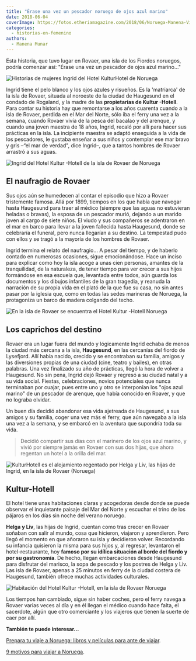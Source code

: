 ```yaml
---
title: "Érase una vez un pescador noruego de ojos azul marino"
date: 2018-06-04
coverImage: https://fotos.etheriamagazine.com/2018/06/Noruega-Manena-Vista-general.jpg
categories: 
  - historias-en-femenino
authors: 
  - Manena Munar
---
```


Esta historia, que tuvo lugar en Rovaer, una isla de los Fiordos noruegos, podría 
comenzar así: "Érase una vez un pescador de ojos azul marino..." 

![Historias de mujeres Ingrid del Hotel KulturHotel de Noruega](https://fotos.etheriamagazine.com/2018/06/1-Noruega-Manena-Munar-1024x683.jpg "Isla de Rovaer (Noruega).")

Ingrid tiene el pelo blanco y los ojos azules y risueños. Es la 'matriarca' de la isla 
de Rovaer, situada al noroeste de la ciudad de Haugesund en el condado de Rogaland, y la 
madre de las **propietarias de Kultur -Hotell**. Para contar su historia hay que 
remontarse a los años cuarenta cuando a la isla de Rovaer, perdida en el Mar del Norte, 
sólo iba el ferry una vez a la semana, cuando Rovaer vivía de la pesca del bacalao y del 
arenque, y cuando una joven maestra de 18 años, Ingrid, recaló por allí para hacer sus 
prácticas en la isla. La incipiente maestra se adaptó enseguida a la vida de los 
pescadores, le gustaba enseñar a sus niños y contemplar ese mar bravo y gris –“el mar de 
verdad", dice Ingrid–, que a tantos hombres de Rovaer arrastró a sus aguas. 

![Ingrid del Hotel Kultur -Hotell de la isla de Rovaer de Noruega](https://fotos.etheriamagazine.com/2018/06/2-Noruega-Manena-1024x709.jpg "Ingrid es la matriarca de la isla de Rovaer (Noruega)")

## El naufragio de Rovaer

Sus ojos aún se humedecen al contar el episodio que hizo a Rovaer tristemente famosa. 
Allá por 1899, tiempos en los que había que navegar hasta Haugesund para traer al médico 
(siempre que las aguas no estuvieran heladas o bravas), la esposa de un pescador murió, 
dejando a un marido joven al cargo de siete niños. El viudo y sus compañeros se 
adentraron en el mar en barco para llevar a la joven fallecida hasta Haugesund, donde se 
celebraría el funeral, pero nunca llegarían a su destino. La tempestad pudo con ellos y 
se tragó a la mayoría de los hombres de Rovaer. 

Ingrid termina el relato del naufragio... A pesar del tiempo, y de haberlo contado en 
numerosas ocasiones, sigue emocionándose. Hace un inciso para explicar como hoy la isla 
acoge a unas cien personas, amantes de la tranquilidad, de la naturaleza, de tener 
tiempo para ver crecer a sus hijos formándose en esa escuela que, levantada entre todos, 
aún guarda los documentos y los dibujos infantiles de la gran tragedia, y reanuda la 
narración de su propia vida en el plató de la que fue su casa, no sin antes pasar por la 
iglesia que, como en todas las sedes marineras de Noruega, la protagoniza un barco de 
madera colgando del techo. 

![En la isla de Rovaer se encuentra el Hotel Kultur -Hotell Noruega](https://fotos.etheriamagazine.com/2018/06/5-Rovaer-Noruega-1024x683.jpg "La luz de los fiordos noruegos crea escenarios mágicos")

## Los caprichos del destino

Rovaer era un lugar fuera del mundo y lógicamente Ingrid echaba de menos la ciudad más 
cercana a la isla, **Haugesund**, en las cercanías del fiordo de Lysefjord. Allí había 
nacido, crecido y se encontraban su familia, amigos y las diversiones propias de una 
ciudad (cine, teatro y bailes), en otras palabras. Una vez finalizado su año de 
prácticas, llegó la hora de volver a Haugesund. No sin pena, Ingrid dejó Rovaer y 
regresó a su ciudad natal y a su vida social. Fiestas, celebraciones, novios potenciales 
que nunca terminaban por cuajar, pues entre uno y otro se interponían los "ojos azul 
marino" de un pescador de arenque, que había conocido en Roaver, y que no lograba 
olvidar. 

Un buen día decidió abandonar esa vida ajetreada de Haugesund, a sus amigos y su 
familia, coger una vez más el ferry, que aún navegaba a la isla una vez a la semana, y 
se embarcó en la aventura que supondría toda su vida. 

> Decidió compartir sus días con el marinero de los ojos azul marino, y vivió por siempre 
> jamás en Rovaer con sus dos hijas, que ahora regentan un hotel a la orilla del mar. 

![KulturHotell es el alojamiento regentado por Helga y Liv, las hijas de Ingrid, en la isla de Rovaer (Noruega)](https://fotos.etheriamagazine.com/2018/06/3-Rovaer-Noruega-Kultur-Hotel-1024x674.jpg "KulturHotell es el alojamiento regentado por Helga y Liv, las hijas de Ingrid, en la isla de Rovaer (Noruega).")

## Kultur-Hotell

El hotel tiene unas habitaciones claras y acogedoras desde donde se puede observar el 
inquietante paisaje del Mar del Norte y escuchar el trino de los pájaros en los días sin 
noche del verano noruego. 

**Helga y Liv**, las hijas de Ingrid, cuentan como tras crecer en Rovaer soñaban con 
salir al mundo, cosa que hicieron, viajaron y aprendieron. Pero llegó el momento en que 
añoraron su isla y decidieron volver. Recordando su infancia quisieron la misma para sus 
hijos y, al regresar, levantaron el hotel-restaurante, hoy **famoso por su idílica 
situación al borde del fiordo y por su gastronomía**. De hecho, llegan embarcaciones 
desde Haugesund para disfrutar del marisco, la sopa de pescado y los postres de Helga y 
Liv. Las isla de Rovaer, apenas a 25 minutos en ferry de la ciudad costera de Haugesund, 
también ofrece muchas actividades culturales. 

![Habitación del Hotel Kultur -Hotell, en la isla de Rovaer Noruega](https://fotos.etheriamagazine.com/2018/06/4-Rovaer-Noruega-Kultur-Hotel-1024x655.jpg "Las habitaciones están prácticamente integradas en el fiordo")

Los tiempos han cambiado, sigue sin haber coches, pero el ferry navega a Rovaer varias 
veces al día y en él llegan el médico cuando hace falta, el sacerdote, algún que otro 
comerciante y los viajeros que tienen la suerte de caer por allí. 

**También te puede interesar...** 

[Prepara tu viaje a Noruega: libros y películas para ante de 
viajar](https://etheriamagazine.com/2020/08/18/prepara-tu-viaje-libros-series-de-noruega/). 

[9 motivos para viajar a 
Noruega](https://etheriamagazine.com/2020/07/15/9-motivos-para-viajar-a-noruega/).
